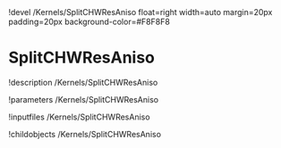 <!-- MOOSE Object Documentation Stub: Remove this when content is added. -->!devel /Kernels/SplitCHWResAniso float=right width=auto margin=20px padding=20px background-color=#F8F8F8


# SplitCHWResAniso
!description /Kernels/SplitCHWResAniso

!parameters /Kernels/SplitCHWResAniso

!inputfiles /Kernels/SplitCHWResAniso

!childobjects /Kernels/SplitCHWResAniso
